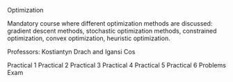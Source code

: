 Optimization

Mandatory course where different optimization methods are discussed: gradient descent methods, stochastic optimization methods, constrained optimization, convex optimization, heuristic optimization.

Professors: Kostiantyn Drach and Igansi Cos


Practical 1
Practical 2
Practical 3
Practical 4
Practical 5
Practical 6
Problems
Exam
